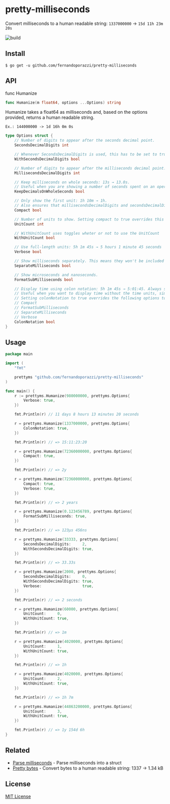 # pretty-milliseconds
Convert milliseconds to a human readable string: `1337000000` → `15d 11h 23m 20s`

![build](https://github.com/fernandoporazzi/pretty-milliseconds/workflows/build/badge.svg)

## Install 

```
$ go get -u github.com/fernandoporazzi/pretty-milliseconds
```

## API

func Humanize
```go
func Humanize(m float64, options ...Options) string
```

Humanize takes a float64 as milliseconds and, based on the options provided, returns a human readable string.

`Ex.: 144000000 -> 1d 16h 0m 0s`

```go
type Options struct {
	// Number of digits to appear after the seconds decimal point.
	SecondsDecimalDigits int

	// Whenever SecondsDecimalDigits is used, this has to be set to true
	WithSecondsDecimalDigits bool

	// Number of digits to appear after the milliseconds decimal point.
	MillisecondsDecimalDigits int

	// Keep milliseconds on whole seconds: 13s → 13.0s.
	// Useful when you are showing a number of seconds spent on an operation and don't want the width of the output to change when hitting a whole number.
	KeepDecimalsOnWholeSeconds bool

	// Only show the first unit: 1h 10m → 1h.
	// Also ensures that millisecondsDecimalDigits and secondsDecimalDigits are both set to 0.
	Compact bool

	// Number of units to show. Setting compact to true overrides this option.
	UnitCount int

	// WithUnitCount uses toggles wheter or not to use the UnitCount
	WithUnitCount bool

	// Use full-length units: 5h 1m 45s → 5 hours 1 minute 45 seconds
	Verbose bool

	// Show milliseconds separately. This means they won't be included in the decimal part of the seconds.
	SeparateMilliseconds bool

	// Show microseconds and nanoseconds.
	FormatSubMilliseconds bool

	// Display time using colon notation: 5h 1m 45s → 5:01:45. Always shows time in at least minutes: 1s → 0:01
	// Useful when you want to display time without the time units, similar to a digital watch.
	// Setting colonNotation to true overrides the following options to false:
	// Compact
	// FormatSubMilliseconds
	// SeparateMilliseconds
	// Verbose
	ColonNotation bool
}
```

## Usage

```go
package main

import (
	"fmt"

	prettyms "github.com/fernandoporazzi/pretty-milliseconds"
)

func main() {
	r := prettyms.Humanize(980000000, prettyms.Options{
		Verbose: true,
	})

	fmt.Println(r) // 11 days 8 hours 13 minutes 20 seconds

	r = prettyms.Humanize(1337000000, prettyms.Options{
		ColonNotation: true,
	})

	fmt.Println(r) // => 15:11:23:20

	r = prettyms.Humanize(72360000000, prettyms.Options{
		Compact: true,
	})

	fmt.Println(r) // => 2y

	r = prettyms.Humanize(72360000000, prettyms.Options{
		Compact: true,
		Verbose: true,
	})

	fmt.Println(r) // => 2 years

	r = prettyms.Humanize(0.123456789, prettyms.Options{
		FormatSubMilliseconds: true,
	})

	fmt.Println(r) // => 123µs 456ns

	r = prettyms.Humanize(33333, prettyms.Options{
		SecondsDecimalDigits:     2,
		WithSecondsDecimalDigits: true,
	})

	fmt.Println(r) // => 33.33s

	r = prettyms.Humanize(2000, prettyms.Options{
		SecondsDecimalDigits:     0,
		WithSecondsDecimalDigits: true,
		Verbose:                  true,
	})

	fmt.Println(r) // => 2 seconds

	r = prettyms.Humanize(60000, prettyms.Options{
		UnitCount:     0,
		WithUnitCount: true,
	})

	fmt.Println(r) // => 1m

	r = prettyms.Humanize(4020000, prettyms.Options{
		UnitCount:     1,
		WithUnitCount: true,
	})

	fmt.Println(r) // => 1h

	r = prettyms.Humanize(4020000, prettyms.Options{
		UnitCount:     2,
		WithUnitCount: true,
	})

	fmt.Println(r) // => 1h 7m

	r = prettyms.Humanize(44863200000, prettyms.Options{
		UnitCount:     3,
		WithUnitCount: true,
	})

	fmt.Println(r) // => 1y 154d 6h
}
```

## Related
- [Parse milliseconds](https://github.com/fernandoporazzi/parse-ms) - Parse milliseconds into a struct
- [Pretty bytes](https://github.com/fernandoporazzi/pretty-bytes) - Convert bytes to a human readable string: 1337 → 1.34 kB

## License

[MIT License](https://github.com/fernandoporazzi/pretty-milliseconds/blob/master/LICENSE)
